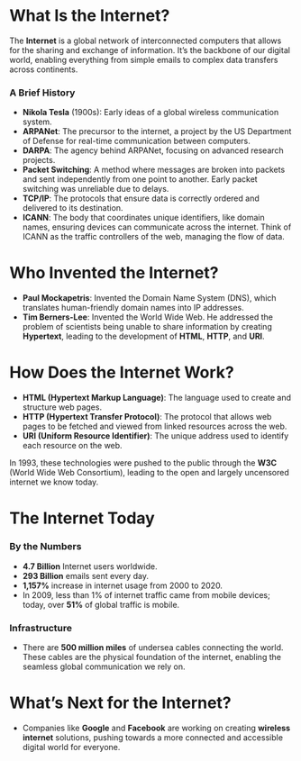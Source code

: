 # What Is the Internet?

The **Internet** is a global network of interconnected computers that allows for the sharing and exchange of information. It’s the backbone of our digital world, enabling everything from simple emails to complex data transfers across continents.

### A Brief History
- **Nikola Tesla** (1900s): Early ideas of a global wireless communication system.
- **ARPANet**: The precursor to the internet, a project by the US Department of Defense for real-time communication between computers.
- **DARPA**: The agency behind ARPANet, focusing on advanced research projects.
- **Packet Switching**: A method where messages are broken into packets and sent independently from one point to another. Early packet switching was unreliable due to delays.
- **TCP/IP**: The protocols that ensure data is correctly ordered and delivered to its destination.
- **ICANN**: The body that coordinates unique identifiers, like domain names, ensuring devices can communicate across the internet. Think of ICANN as the traffic controllers of the web, managing the flow of data.

# Who Invented the Internet?

- **Paul Mockapetris**: Invented the Domain Name System (DNS), which translates human-friendly domain names into IP addresses.
- **Tim Berners-Lee**: Invented the World Wide Web. He addressed the problem of scientists being unable to share information by creating **Hypertext**, leading to the development of **HTML**, **HTTP**, and **URI**.

# How Does the Internet Work?

- **HTML (Hypertext Markup Language)**: The language used to create and structure web pages.
- **HTTP (Hypertext Transfer Protocol)**: The protocol that allows web pages to be fetched and viewed from linked resources across the web.
- **URI (Uniform Resource Identifier)**: The unique address used to identify each resource on the web.

In 1993, these technologies were pushed to the public through the **W3C** (World Wide Web Consortium), leading to the open and largely uncensored internet we know today.

# The Internet Today

### By the Numbers
- **4.7 Billion** Internet users worldwide.
- **293 Billion** emails sent every day.
- **1,157%** increase in internet usage from 2000 to 2020.
- In 2009, less than 1% of internet traffic came from mobile devices; today, over **51%** of global traffic is mobile.

### Infrastructure
- There are **500 million miles** of undersea cables connecting the world. These cables are the physical foundation of the internet, enabling the seamless global communication we rely on.

# What’s Next for the Internet?

- Companies like **Google** and **Facebook** are working on creating **wireless internet** solutions, pushing towards a more connected and accessible digital world for everyone.
